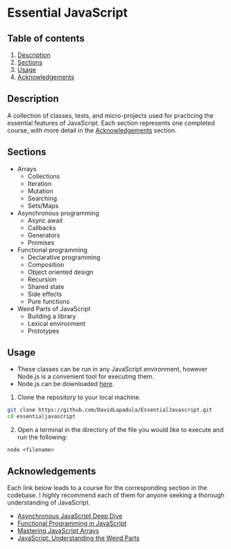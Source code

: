 # Essential JavaScript

## Table of contents
1. [Description](#description)
2. [Sections](#sections)
3. [Usage](#usage)
3. [Acknowledgements](#acknowledgements)

## Description

A collection of classes, tests, and micro-projects used for practicing the essential features of JavaScript. Each section represents one completed course, with more detail in the [Acknowledgements](#acknowledgements) section. 

## Sections

* Arrays
    * Collections
    * Iteration
    * Mutation
    * Searching
    * Sets/Maps
* Asynchronous programming
    * Async await
    * Callbacks
    * Generators
    * Promises
* Functional programming
    * Declarative programming
    * Composition
    * Object oriented design
    * Recursion
    * Shared state
    * Side effects
    * Pure functions
* Weird Parts of JavaScript
  * Building a library
  * Lexical environment
  * Prototypes

## Usage

* These classes can be run in any JavaScript environment, however Node.js is a convenient tool for executing them.
* Node.js can be downloaded [here](https://nodejs.org/en/download/package-manager/current).


1. Clone the repository to your local machine. 
```bash
git clone https://github.com/DavidLapadula/EssentialJavascript.git
cd essentialjavascript
```  
2. Open a terminal in the directory of the file you would like to execute and run the following: 
```
node <filename>
```

## Acknowledgements

Each link below leads to a course for the corresponding section in the codebase. I highly recommend each of them for anyone seeking a thorough understanding of JavaScript. 

* [Asynchronous JavaScript Deep Dive](https://www.udemy.com/course/asynchronous-javascript-deep-dive)
* [Functional Programming in JavaScript](https://www.udemy.com/coursefunctional-programming-in-javascript-a-practical-guide)
* [Mastering JavaScript Arrays](https://www.udemy.com/course/mastering-javascript-arrays)
* [JavaScript: Understanding the Weird Parts](https://www.udemy.com/course/understand-javascript) 
